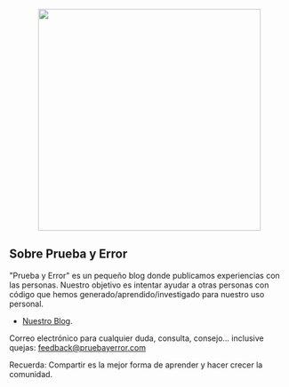 <p align="center"><a href="https://laravel.com" target="_blank"><img src="https://gilberthrojas.com/media/images/Prueba%20y%20error%20white%20x800-min.png" width="400"></a></p>

## Sobre Prueba y Error

"Prueba y Error" es un pequeño blog donde publicamos experiencias con las personas. Nuestro objetivo es intentar ayudar a otras personas con código que hemos generado/aprendido/investigado para nuestro uso personal. 

- [Nuestro Blog](www.pruebayerror.com).

Correo electrónico para cualquier duda, consulta, consejo... inclusive quejas: feedback@pruebayerror.com

Recuerda: Compartir es la mejor forma de aprender y hacer crecer la comunidad.
